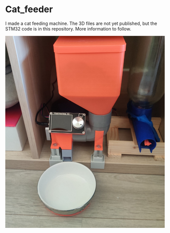 # Cat_feeder
I made a cat feeding machine. The 3D files are not yet published, but the STM32 code is in this repository.
More information to follow.

![Cat_feeder](https://github.com/rohmega/Cat_feeder/blob/7583aec1de3445ba82a64b3a91230382157e3d95/Feeder.jpg)
